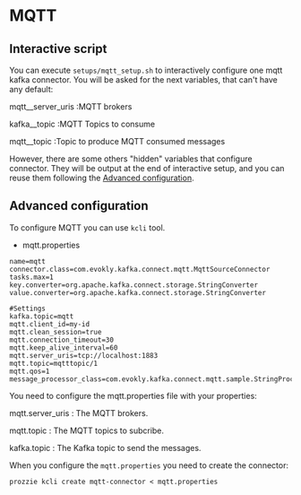 ---
---

# MQTT

## Interactive script
You can execute `setups/mqtt_setup.sh` to interactively configure one mqtt kafka
connector. You will be asked for the next variables, that can't have any
default:

mqtt__server_uris
:MQTT brokers

kafka__topic
:MQTT Topics to consume

mqtt__topic
:Topic to produce MQTT consumed messages

However, there are some others "hidden" variables that configure connector.
They will be output at the end of interactive setup, and you can reuse them
following the [Advanced configuration](#Advanced-configuration).

## Advanced configuration

To configure MQTT you can use `kcli` tool.

* mqtt.properties

```
name=mqtt
connector.class=com.evokly.kafka.connect.mqtt.MqttSourceConnector
tasks.max=1
key.converter=org.apache.kafka.connect.storage.StringConverter
value.converter=org.apache.kafka.connect.storage.StringConverter

#Settings
kafka.topic=mqtt
mqtt.client_id=my-id
mqtt.clean_session=true
mqtt.connection_timeout=30
mqtt.keep_alive_interval=60
mqtt.server_uris=tcp://localhost:1883
mqtt.topic=mqtttopic/1
mqtt.qos=1
message_processor_class=com.evokly.kafka.connect.mqtt.sample.StringProcessor
```

You need to configure the mqtt.properties file with your properties:

mqtt.server_uris
: The MQTT brokers.

mqtt.topic
: The MQTT topics to subcribe.

kafka.topic
: The Kafka topic to send the messages.

When you configure the `mqtt.properties` you need to create the connector:

`prozzie kcli create mqtt-connector < mqtt.properties`
